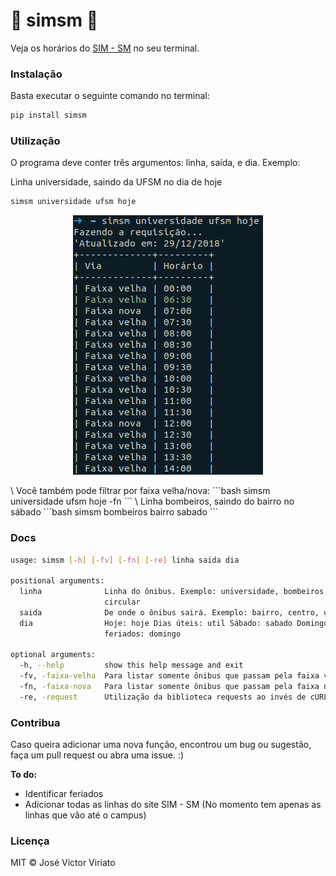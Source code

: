 # 🚌 simsm 🚌
Veja os horários do [SIM - SM](http://simsm.com.br/horarios/) no seu terminal.

### Instalação
Basta executar o seguinte comando no terminal: 
```bash
pip install simsm
```

### Utilização
O programa deve conter três argumentos: linha, saída, e dia. Exemplo:

Linha universidade, saindo da UFSM no dia de hoje
```bash
simsm universidade ufsm hoje
```
<p align="center">
  <img src="https://raw.githubusercontent.com/jviriato/sim-sm/master/img/exemplo.png" />
</p>
\
Você também pode filtrar por faixa velha/nova:
```bash
simsm universidade ufsm hoje -fn
```
\
Linha bombeiros, saindo do bairro no sábado
```bash
simsm bombeiros bairro sabado
```

### Docs
```bash
usage: simsm [-h] [-fv] [-fn] [-re] linha saida dia

positional arguments:
  linha              Linha do ônibus. Exemplo: universidade, bombeiros,
                     circular
  saida              De onde o ônibus sairá. Exemplo: bairro, centro, ufsm
  dia                Hoje: hoje Dias úteis: util Sábado: sabado Domingos e
                     feriados: domingo

optional arguments:
  -h, --help         show this help message and exit
  -fv, -faixa-velha  Para listar somente ônibus que passam pela faixa velha.
  -fn, -faixa-nova   Para listar somente ônibus que passam pela faixa nova.
  -re, -request      Utilização da biblioteca requests ao invés de cURL.)
```

### Contribua
Caso queira adicionar uma nova função, encontrou um bug ou sugestão, faça um pull request ou abra uma issue. :)

**To do:**
* Identificar feriados
* Adicionar todas as linhas do site SIM - SM (No momento tem apenas as linhas que vão até o campus)

### Licença
MIT © José Victor Viriato
